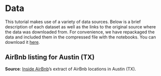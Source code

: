 # Data

This tutorial makes use of a variety of data sources. Below is a brief description of each dataset as well as the links to the original source where the data was downloaded from. For convenience, we have repackaged the data and included them in the compressed file with the notebooks. You can download it [here](../gds_scipy2016.zip).

## AirBnb listing for Austin (TX)


**Source**: [Inside AirBnb](http://insideairbnb.com/get-the-data.html)’s extract of AirBnb locations in Austin (TX).
